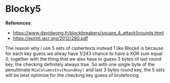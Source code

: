 # Blocky5

**References**:
- https://www.davidwong.fr/blockbreakers/square_4_attack5rounds.html
- https://eprint.iacr.org/2012/280.pdf

The reason why i use 5 sets of ciphertexts instead 1 like Block4 is because for each key guess we alway have 1/243 chance to have a XOR sum equal 0, together with the thing that we also have to guess 3 bytes of last round key, the checking definitely always true. So with one single byte of the penultimate `MixColumnsInv(RoundKey)` and last 3 bytes round key, the 5 sets will be best optimize for the checking key guess of brutefocing 
